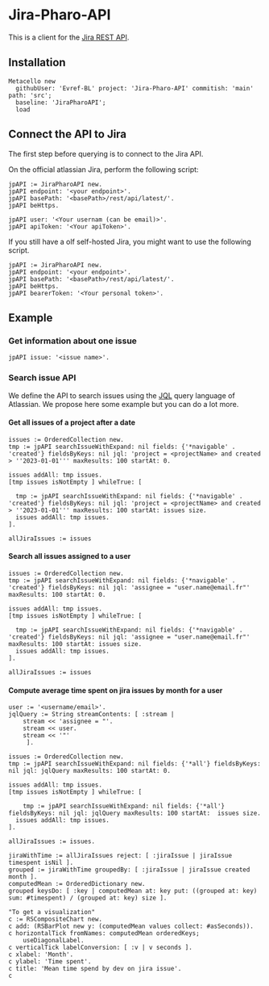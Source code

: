 # Jira-Pharo-API

This is a client for the [Jira REST API](https://developer.atlassian.com/cloud/jira/platform/rest/v2/intro/#about).

## Installation 

```st
Metacello new
  githubUser: 'Evref-BL' project: 'Jira-Pharo-API' commitish: 'main' path: 'src';
  baseline: 'JiraPharoAPI';
  load
```

## Connect the API to Jira

The first step before querying is to connect to the Jira API.

On the official atlassian Jira, perform the following script:

```smalltalk
jpAPI := JiraPharoAPI new.
jpAPI endpoint: '<your endpoint>'.
jpAPI basePath: '<basePath>/rest/api/latest/'.
jpAPI beHttps.

jpAPI user: '<Your usernam (can be email)>'.
jpAPI apiToken: '<Your apiToken>'.
```

If you still have a olf self-hosted Jira, you might want to use the following script.

```smalltalk
jpAPI := JiraPharoAPI new.
jpAPI endpoint: '<your endpoint>'.
jpAPI basePath: '<basePath>/rest/api/latest/'.
jpAPI beHttps.
jpAPI bearerToken: '<Your personal token>'.
```

## Example 

### Get information about one issue

```smalltalk
jpAPI issue: '<issue name>'.
```

### Search issue API

We define the API to search issues using the [JQL](https://confluence.atlassian.com/x/egORLQ) query language of Atlassian.
We propose here some example but you can do a lot more.

#### Get all issues of a project after a date

```smalltalk
issues := OrderedCollection new.
tmp := jpAPI searchIssueWithExpand: nil fields: {'*navigable' . 'created'} fieldsByKeys: nil jql: 'project = <projectName> and created > ''2023-01-01''' maxResults: 100 startAt: 0.

issues addAll: tmp issues.
[tmp issues isNotEmpty ] whileTrue: [ 

  tmp := jpAPI searchIssueWithExpand: nil fields: {'*navigable' . 'created'} fieldsByKeys: nil jql: 'project = <projectName> and created > ''2023-01-01''' maxResults: 100 startAt: issues size.
  issues addAll: tmp issues.
].

allJiraIssues := issues
```

#### Search all issues assigned to a user

```smalltalk
issues := OrderedCollection new.
tmp := jpAPI searchIssueWithExpand: nil fields: {'*navigable' . 'created'} fieldsByKeys: nil jql: 'assignee = "user.name@email.fr"' maxResults: 100 startAt: 0.

issues addAll: tmp issues.
[tmp issues isNotEmpty ] whileTrue: [ 

  tmp := jpAPI searchIssueWithExpand: nil fields: {'*navigable' . 'created'} fieldsByKeys: nil jql: 'assignee = "user.name@email.fr"' maxResults: 100 startAt: issues size.
  issues addAll: tmp issues.
].

allJiraIssues := issues
```

#### Compute average time spent on jira issues by month for a user

```smalltalk
user := '<username/email>'.
jqlQuery := String streamContents: [ :stream |
	stream << 'assignee = "'.
	stream << user.
	stream << '"'
	 ].

issues := OrderedCollection new.
tmp := jpAPI searchIssueWithExpand: nil fields: {'*all'} fieldsByKeys: nil jql: jqlQuery maxResults: 100 startAt: 0.

issues addAll: tmp issues.
[tmp issues isNotEmpty ] whileTrue: [ 

	tmp := jpAPI searchIssueWithExpand: nil fields: {'*all'} fieldsByKeys: nil jql: jqlQuery maxResults: 100 startAt:  issues size.
  issues addAll: tmp issues.
].

allJiraIssues := issues.

jiraWithTime := allJiraIssues reject: [ :jiraIssue | jiraIssue timespent isNil ].
grouped := jiraWithTime groupedBy: [ :jiraIssue | jiraIssue created month ].
computedMean := OrderedDictionary new.
grouped keysDo: [ :key | computedMean at: key put: ((grouped at: key) sum: #timespent) / (grouped at: key) size ].

"To get a visualization"
c := RSCompositeChart new.
c add: (RSBarPlot new y: (computedMean values collect: #asSeconds)).
c horizontalTick fromNames: computedMean orderedKeys;
	useDiagonalLabel.
c verticalTick labelConversion: [ :v | v seconds ].
c xlabel: 'Month'.
c ylabel: 'Time spent'.
c title: 'Mean time spend by dev on jira issue'.
c
```

